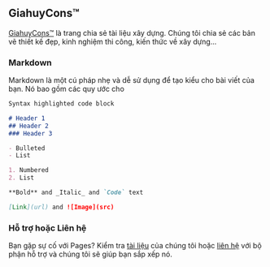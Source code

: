 ## GiahuyCons™

[GiahuyCons™](https://www.giahuy.net/) là trang chia sẻ tài liệu xây dựng. Chúng tôi chia sẻ các bản vẽ thiết kế đẹp, kinh nghiệm thi công, kiến thức về xây dựng...

### Markdown

Markdown là một cú pháp nhẹ và dễ sử dụng để tạo kiểu cho bài viết của bạn. Nó bao gồm các quy ước cho

```markdown
Syntax highlighted code block

# Header 1
## Header 2
### Header 3

- Bulleted
- List

1. Numbered
2. List

**Bold** and _Italic_ and `Code` text

[Link](url) and ![Image](src)
```
### Hỗ trợ hoặc Liên hệ

Bạn gặp sự cố với Pages? Kiểm tra [tài liệu](https://demo.giahuy.net/) của chúng tôi hoặc [liên hệ](https://www.giahuy.net/contact) với bộ phận hỗ trợ và chúng tôi sẽ giúp bạn sắp xếp nó.

